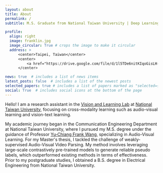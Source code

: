 ```yaml
---
layout: about
title: About
permalink: /
subtitle: M.S. Graduate from National Taiwan University | Deep Learning | Computer Vision

profile:
  align: right
  image: franklin.jpg
  image_circular: True # crops the image to make it circular
  address: >
      <center>Taipei, Taiwan</center>
      <center>
          <a href="https://drive.google.com/file/d/1l5TDe6nitKIqoGisLH-Rj9pFs3SORtTN/view?usp=drive_link">Resume</a> | 
      </center>

news: true  # includes a list of news items
latest_posts: false  # includes a list of the newest posts
selected_papers: true # includes a list of papers marked as "selected={true}"
social: True  # includes social icons at the bottom of the page
---
```

Hello! I am a research assistant in the [Vision and Learning Lab](http://vllab.ee.ntu.edu.tw/) at [National Taiwan University](https://www.ntu.edu.tw/english/), focusing on cross-modality learning such as audio-visual learning and vision-text learning.

My academic journey began in the Communication Engineering Department at National Taiwan University, where I pursued my M.S. degree under the guidance of Professor [Yu‑Chiang Frank Wang](http://vllab.ee.ntu.edu.tw/ycwang.html), specializing in Audio-Visual Learning. For my Master's thesis, I tackled the challenge of weakly-supervised Audio-Visual Video Parsing. My method involves leveraging large-scale contrastively pre-trained models to generate reliable pseudo labels, which outperformed existing methods in terms of effectiveness. Prior to my postgraduate studies, I obtained a B.S. degree in Electrical Engineering from National Taiwan University.


